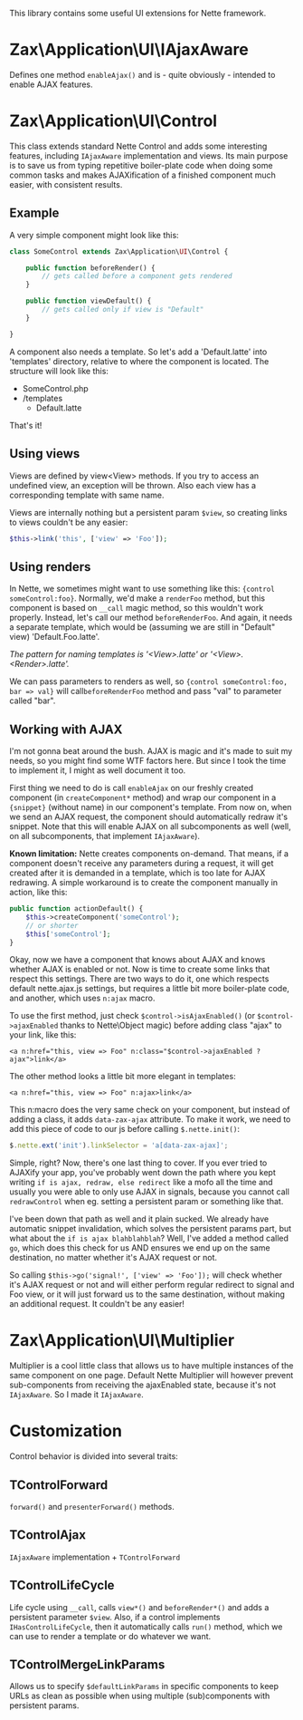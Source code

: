 This library contains some useful UI extensions for Nette framework.

Zax\Application\UI\IAjaxAware
=============================

Defines one method `enableAjax()` and is - quite obviously - intended to enable AJAX features.

Zax\Application\UI\Control
==========================

This class extends standard Nette Control and adds some interesting features, including `IAjaxAware` implementation
and views. Its main purpose is to save us from typing repetitive boiler-plate code when doing some common
tasks and makes AJAXification of a finished component much easier, with consistent results.

Example
-------

A very simple component might look like this:

```php
class SomeControl extends Zax\Application\UI\Control {

	public function beforeRender() {
		// gets called before a component gets rendered
	}

	public function viewDefault() {
		// gets called only if view is "Default"
	}

}
```

A component also needs a template. So let's add a 'Default.latte' into 'templates' directory, relative
to where the component is located. The structure will look like this:

- SomeControl.php
- /templates
	- Default.latte

That's it!

Using views
-----------

Views are defined by view\<View\> methods. If you try to access an undefined view, an
exception will be thrown. Also each view has a corresponding template with same name.

Views are internally nothing but a persistent param `$view`, so creating links to views couldn't be any easier:

```php
$this->link('this', ['view' => 'Foo']);
```

Using renders
-------------

In Nette, we sometimes might want to use something like this: `{control someControl:foo}`. Normally, we'd make a
`renderFoo` method, but this component is based on `__call` magic method, so this wouldn't work properly. Instead,
let's call our method `beforeRenderFoo`. And again, it needs a separate template, which would be (assuming we are still in
"Default" view) 'Default.Foo.latte'.

*The pattern for naming templates is '\<View\>.latte' or '\<View\>.\<Render\>.latte'.*

We can pass parameters to renders as well, so `{control someControl:foo, bar => val}` will call`beforeRenderFoo`
method and pass "val" to parameter called "bar".

Working with AJAX
-----------------

I'm not gonna beat around the bush. AJAX is magic and it's made to suit my needs, so you might find some WTF factors
here. But since I took the time to implement it, I might as well document it too.

First thing we need to do is call `enableAjax` on our freshly created component (in `createComponent*` method) and
wrap our component in a `{snippet}` (without name) in our component's template. From now on, when we send an AJAX request,
the component should automatically redraw it's snippet. Note that this will enable AJAX on
all subcomponents as well (well, on all subcomponents, that implement `IAjaxAware`).

**Known limitation:** Nette creates components on-demand. That means, if a component doesn't receive any parameters
during a request, it will get created after it is demanded in a template, which is too late for AJAX redrawing. A
simple workaround is to create the component manually in action, like this:

```php
public function actionDefault() {
	$this->createComponent('someControl');
	// or shorter
	$this['someControl'];
}
```

Okay, now we have a component that knows about AJAX and knows whether AJAX is enabled or not. Now is time to create
some links that respect this settings. There are two ways to do it, one which respects default nette.ajax.js settings,
but requires a little bit more boiler-plate code, and another, which uses `n:ajax` macro.

To use the first method, just check `$control->isAjaxEnabled()` (or `$control->ajaxEnabled` thanks to Nette\Object
magic) before adding class "ajax" to your link, like this:

```
<a n:href="this, view => Foo" n:class="$control->ajaxEnabled ? ajax">link</a>
```

The other method looks a little bit more elegant in templates:

```
<a n:href="this, view => Foo" n:ajax>link</a>
```

This n:macro does the very same check on your component, but instead of adding a class, it adds `data-zax-ajax`
attribute. To make it work, we need to add this piece of code to our js before calling `$.nette.init()`:

```js
$.nette.ext('init').linkSelector = 'a[data-zax-ajax]';
```

Simple, right? Now, there's one last thing to cover. If you ever tried to AJAXify your app, you've probably went
down the path where you kept writing `if is ajax, redraw, else redirect` like a mofo all the time and usually you
were able to only use AJAX in signals, because you cannot call `redrawControl` when eg. setting a persistent param
or something like that.

I've been down that path as well and it plain sucked. We already have automatic snippet invalidation, which
solves the persistent params part, but what about the `if is ajax blahblahblah`? Well, I've added a method called `go`,
which does this check for us AND ensures we end up on the same destination, no matter whether it's AJAX request or
not.

So calling `$this->go('signal!', ['view' => 'Foo']);` will check whether it's AJAX request or not and will either
perform regular redirect to signal and Foo view, or it will just forward us to the same destination, without making
an additional request. It couldn't be any easier!

Zax\Application\UI\Multiplier
=============================

Multiplier is a cool little class that allows us to have multiple instances of the same component on one page.
Default Nette Multiplier will however prevent sub-components from receiving the ajaxEnabled state, because it's not
`IAjaxAware`. So I made it `IAjaxAware`.

Customization
=============

Control behavior is divided into several traits:

TControlForward
---------------

`forward()` and `presenterForward()` methods.

TControlAjax
------------

`IAjaxAware` implementation + `TControlForward`

TControlLifeCycle
-----------------

Life cycle using `__call`, calls `view*()` and `beforeRender*()` and adds a persistent parameter `$view`.
Also, if a control implements `IHasControlLifeCycle`, then it automatically calls `run()` method, which we can
use to render a template or do whatever we want.

TControlMergeLinkParams
-----------------------

Allows us to specify `$defaultLinkParams` in specific components to keep URLs as clean as possible when using
multiple (sub)components with persistent params.
